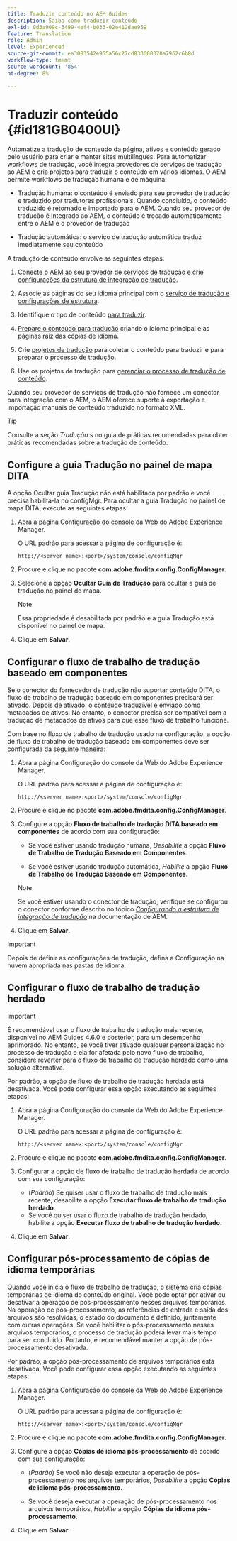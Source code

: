 ```yaml
---
title: Traduzir conteúdo no AEM Guides
description: Saiba como traduzir conteúdo
exl-id: 0d3a909c-3499-4ef4-b033-02e412dae959
feature: Translation
role: Admin
level: Experienced
source-git-commit: ea3083542e955a56c27cd833600370a7962c6b8d
workflow-type: tm+mt
source-wordcount: '854'
ht-degree: 8%

---
```


# Traduzir conteúdo {#id181GB0400UI}

Automatize a tradução de conteúdo da página, ativos e conteúdo gerado pelo usuário para criar e manter sites multilíngues. Para automatizar workflows de tradução, você integra provedores de serviços de tradução ao AEM e cria projetos para traduzir o conteúdo em vários idiomas. O AEM permite workflows de tradução humana e de máquina.

- Tradução humana: o conteúdo é enviado para seu provedor de tradução e traduzido por tradutores profissionais. Quando concluído, o conteúdo traduzido é retornado e importado para o AEM. Quando seu provedor de tradução é integrado ao AEM, o conteúdo é trocado automaticamente entre o AEM e o provedor de tradução

- Tradução automática: o serviço de tradução automática traduz imediatamente seu conteúdo


A tradução de conteúdo envolve as seguintes etapas:

1. Conecte o AEM ao seu [provedor de serviços de tradução](https://helpx.adobe.com/experience-manager/6-5/sites/administering/using/tc-tic.html#ConnectingtoaTranslationServiceProvider) e crie [configurações da estrutura de integração de tradução](https://helpx.adobe.com/experience-manager/6-5/sites/administering/using/tc-tic.html#CreatingaTranslationIntegrationConfiguration).

1. Associe as páginas do seu idioma principal com o [serviço de tradução e configurações de estrutura](https://helpx.adobe.com/experience-manager/6-5/sites/administering/using/tc-tic.html#ConfiguringPagesforTranslation).

1. Identifique o tipo de conteúdo [para traduzir](https://helpx.adobe.com/experience-manager/6-5/sites/administering/using/tc-rules.html).

1. [Prepare o conteúdo para tradução](https://helpx.adobe.com/experience-manager/6-5/sites/administering/using/tc-prep.html) criando o idioma principal e as páginas raiz das cópias de idioma.

1. Crie [projetos de tradução](https://helpx.adobe.com/experience-manager/6-5/sites/administering/using/tc-manage.html) para coletar o conteúdo para traduzir e para preparar o processo de tradução.

1. Use os projetos de tradução para [gerenciar o processo de tradução de conteúdo](https://helpx.adobe.com/experience-manager/6-5/sites/administering/using/tc-manage.html).


Quando seu provedor de serviços de tradução não fornece um conector para integração com o AEM, o AEM oferece suporte à exportação e importação manuais de conteúdo traduzido no formato XML.

>[!TIP]
>
> Consulte a seção *Tradução* s no guia de práticas recomendadas para obter práticas recomendadas sobre a tradução de conteúdo.

## Configure a guia Tradução no painel de mapa DITA

A opção Ocultar guia Tradução não está habilitada por padrão e você precisa habilitá-la no configMgr. Para ocultar a guia Tradução no painel de mapa DITA, execute as seguintes etapas:

1. Abra a página Configuração do console da Web do Adobe Experience Manager.

   O URL padrão para acessar a página de configuração é:

   ```http
   http://<server name>:<port>/system/console/configMgr
   ```

1. Procure e clique no pacote **com.adobe.fmdita.config.ConfigManager**.

1. Selecione a opção **Ocultar Guia de Tradução** para ocultar a guia de tradução no painel do mapa.

   >[!NOTE]
   >
   > Essa propriedade é desabilitada por padrão e a guia Tradução está disponível no painel de mapa.

1. Clique em **Salvar**.

## Configurar o fluxo de trabalho de tradução baseado em componentes

Se o conector do fornecedor de tradução não suportar conteúdo DITA, o fluxo de trabalho de tradução baseado em componentes precisará ser ativado. Depois de ativado, o conteúdo traduzível é enviado como metadados de ativos. No entanto, o conector precisa ser compatível com a tradução de metadados de ativos para que esse fluxo de trabalho funcione.

Com base no fluxo de trabalho de tradução usado na configuração, a opção de fluxo de trabalho de tradução baseado em componentes deve ser configurada da seguinte maneira:

1. Abra a página Configuração do console da Web do Adobe Experience Manager.

   O URL padrão para acessar a página de configuração é:

   ```http
   http://<server name>:<port>/system/console/configMgr
   ```

1. Procure e clique no pacote **com.adobe.fmdita.config.ConfigManager**.

1. Configure a opção **Fluxo de trabalho de tradução DITA baseado em componentes** de acordo com sua configuração:

   - Se você estiver usando tradução humana, *Desabilite* a opção **Fluxo de Trabalho de Tradução Baseado em Componentes**.

   - Se você estiver usando tradução automática, *Habilite* a opção **Fluxo de Trabalho de Tradução Baseado em Componentes**.

   >[!NOTE]
   >
   > Se você estiver usando o conector de tradução, verifique se configurou o conector conforme descrito no tópico *[Configurando a estrutura de integração de tradução](https://helpx.adobe.com/experience-manager/6-5/sites/administering/using/tc-tic.html)* na documentação de AEM.

1. Clique em **Salvar**.

>[!IMPORTANT]
>
> Depois de definir as configurações de tradução, defina a Configuração na nuvem apropriada nas pastas de idioma.

## Configurar o fluxo de trabalho de tradução herdado

>[!IMPORTANT]
> 
> É recomendável usar o fluxo de trabalho de tradução mais recente, disponível no AEM Guides 4.6.0 e posterior, para um desempenho aprimorado. No entanto, se você tiver ativado qualquer personalização no processo de tradução e ela for afetada pelo novo fluxo de trabalho, considere reverter para o fluxo de trabalho de tradução herdado como uma solução alternativa.



Por padrão, a opção de fluxo de trabalho de tradução herdada está desativada. Você pode configurar essa opção executando as seguintes etapas:

1. Abra a página Configuração do console da Web do Adobe Experience Manager.

   O URL padrão para acessar a página de configuração é:

   ```http
   http://<server name>:<port>/system/console/configMgr
   ```

1. Procure e clique no pacote **com.adobe.fmdita.config.ConfigManager**.

1. Configurar a opção de fluxo de trabalho de tradução herdada de acordo com sua configuração:

   - (*Padrão*) Se quiser usar o fluxo de trabalho de tradução mais recente, desabilite a opção **Executar fluxo de trabalho de tradução herdado**.
   - Se você quiser usar o fluxo de trabalho de tradução herdado, habilite a opção **Executar fluxo de trabalho de tradução herdado**.

1. Clique em **Salvar**.






<!---

This was added for 2406 CS IG

## Configure the legacy translation workflow 

It is recommended that you use the latest translation workflow, which provides enhanced performance. However, you can configure the legacy translation workflow if necessary.

Based on the translation workflow used in your setup, provide the following (property) details to configure the legacy translation workflow: the component-based translation workflow option should be configured as follows:

1.  Open the Adobe Experience Manager Web Console Configuration page.

    The default URL to access the configuration page is:

    ! Add the syntax of http as given in previous config

    Note: Configure htttp code as given in previous sample
    

1.  Search for and click on the **com.adobe.fmdita.config.ConfigManager** bundle.



1.  Configure the **Run legacy translation workflow** option as per your setup:

    -   If you use the latest translation workflow, then *Disable* \( `false`\) the **Run legacy translation workflow** option. The latest translation workflow is enabled by default. <br> 

    -   If you use the legacy translation, then *Enable \( `true`\)* the **Run legacy translation workflow** option.

1.  Click **Save**.


--->


## Configurar pós-processamento de cópias de idioma temporárias

Quando você inicia o fluxo de trabalho de tradução, o sistema cria cópias temporárias de idioma do conteúdo original. Você pode optar por ativar ou desativar a operação de pós-processamento nesses arquivos temporários. Na operação de pós-processamento, as referências de entrada e saída dos arquivos são resolvidas, o estado do documento é definido, juntamente com outras operações. Se você habilitar o pós-processamento nesses arquivos temporários, o processo de tradução poderá levar mais tempo para ser concluído. Portanto, é recomendável manter a opção de pós-processamento desativada.

Por padrão, a opção pós-processamento de arquivos temporários está desativada. Você pode configurar essa opção executando as seguintes etapas:

1. Abra a página Configuração do console da Web do Adobe Experience Manager.

   O URL padrão para acessar a página de configuração é:

   ```http
   http://<server name>:<port>/system/console/configMgr
   ```

1. Procure e clique no pacote **com.adobe.fmdita.config.ConfigManager**.

1. Configure a opção **Cópias de idioma pós-processamento** de acordo com sua configuração:

   - \(*Padrão*\) Se você não deseja executar a operação de pós-processamento nos arquivos temporários, *Desabilite* a opção **Cópias de idioma pós-processamento**.

   - Se você deseja executar a operação de pós-processamento nos arquivos temporários, *Habilite* a opção **Cópias de idioma pós-processamento**.

1. Clique em **Salvar**.
